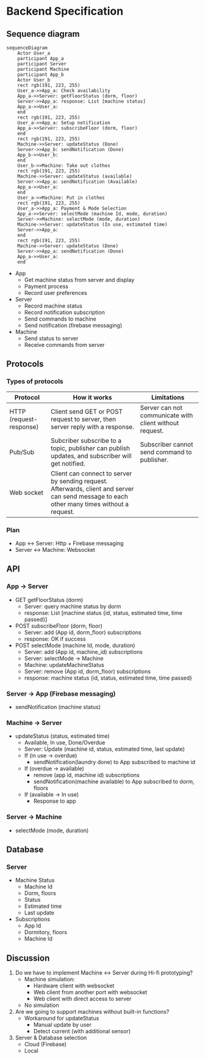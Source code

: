 
Backend Specification
===
## Sequence diagram

```mermaid
sequenceDiagram
    Actor User_a
    participant App_a
    participant Server
    participant Machine
    participant App_b
    Actor User_b
    rect rgb(191, 223, 255)
    User_a->>App_a: Check availability 
    App_a->>Server: getFloorStatus (dorm, floor)
    Server->>App_a: response: List [machine status]
    App_a->>User_a: 
    end
    rect rgb(191, 223, 255)
    User_a->>App_a: Setup notification
    App_a->>Server: subscribeFloor (dorm, floor)
    end
    rect rgb(191, 223, 255)
    Machine->>Server: updateStatus (Done)
    Server->>App_b: sendNotification (Done)
    App_b->>User_b: 
    end
    User_b->>Machine: Take out clothes
    rect rgb(191, 223, 255)
    Machine->>Server: updateStatus (available)
    Server->>App_a: sendNotification (Available)
    App_a->>User_a: 
    end
    User_a->>Machine: Put in clothes
    rect rgb(191, 223, 255)
    User_a->>App_a: Payment & Mode Selection
    App_a->>Server: selectMode (machine Id, mode, duration)
    Server->>Machine: selectMode (mode, duration)
    Machine->>Server: updateStatus (In use, estimated time)
    Server->>App_a: 
    end
    rect rgb(191, 223, 255)
    Machine->>Server: updateStatus (Done)
    Server->>App_a: sendNotification (Done)
    App_a->>User_a: 
    end
```
- App
  - Get machine status from server and display
  - Payment process
  - Record user preferences
- Server
  - Record machine status
  - Record notification subscription
  - Send commands to machine
  - Send notification (firebase messaging)
- Machine
  - Send status to server
  - Receive commands from server

## Protocols
### Types of protocols
| Protocol | How it works | Limitations |
| - | --- | -
| HTTP (request-response) | Client send GET or POST request to server, then server reply with a response. | Server can not communicate with client without request. | 
|Pub/Sub | Subcriber subscribe to a topic, publisher can publish  updates, and subscriber will get notified. | Subscriber cannot send command to publisher.
| Web socket | Client can connect to server by sending request. Afterwards, client and server can send message to each other many times without a request. |

### Plan
- App <-> Server: Http + Firebase messaging
- Server <-> Machine: Websocket

## API
### App -> Server
- GET getFloorStatus (dorm)
  - Server: query machine status by dorm
  - response: List [machine status {id, status, estimated time, time passed}]
- POST subscribeFloor (dorm, floor)
  - Server: add (App id, dorm_floor) subscriptions
  - response: OK if success
- POST selectMode (machine Id, mode, duration)
  - Server: add (App id, machine_id) subscriptions
  - Server: selectMode -> Machine
  - Machine: updateMachineStatus
  - Server: remove (App id, dorm_floor) subscriptions
  - response: machine status {id, status, estimated time, time passed}

### Server -> App (Firebase messaging)
- sendNotification (machine status)

### Machine -> Server
- updateStatus (status, estimated time)
  - Available, In use, Done/Overdue
  - Server: Update (machine id, status, estimated time, last update)
  - If (in use -> overdue) 
    - sendNotification(laundry done) to App subscribed to machine id
  - If (overdue -> available) 
    - remove (app id, machine id) subscriptions
    - sendNotification(machine available) to App subscribed to dorm, floors
  - If (available -> In use)
    - Response to app 


### Server -> Machine
- selectMode (mode, duration)

## Database
### Server
- Machine Status
  - Machine Id
  - Dorm, floors
  - Status
  - Estimated time
  - Last update
- Subscriptions
  - App Id
  - Dormitory, floors
  - Machine Id
 
## Discussion
1. Do we have to implement Machine <-> Server during Hi-fi prototyping?
    - Machine simulation:
      - Hardware client with websocket
      - Web client from another port with websocket
      - Web client with direct access to server
    - No simulation
2. Are we going to support machines without built-in functions?
    - Workaround for updateStatus
        - Manual update by user
        - Detect current (with additional sensor)
3. Server & Database selection
    - Cloud (Firebase)
    - Local 